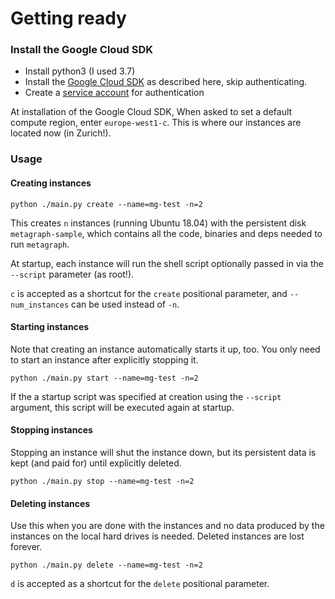 # Getting ready
### Install the Google Cloud SDK
  - Install python3 (I used 3.7)
  - Install the [Google Cloud SDK](https://cloud.google.com/sdk/docs/quickstart-macos) as described here, skip authenticating.
  - Create a [service account](https://cloud.google.com/docs/authentication/getting-started) for authentication

At installation of the Google Cloud SDK, When asked to set a default compute region, enter `europe-west1-c`. This is where
our instances are located now (in Zurich!).

### Usage
#### Creating instances
```
python ./main.py create --name=mg-test -n=2
```
This creates `n` instances (running Ubuntu 18.04) with the persistent disk `metagraph-sample`, which contains all the code, 
binaries and deps needed to run `metagraph`. 

At startup, each instance will run the shell script optionally passed in via the `--script` parameter (as root!).

`c` is accepted as a shortcut for the `create` positional parameter, and `--num_instances` can be used instead of `-n`.

#### Starting instances
Note that creating an instance automatically starts it up, too. You only need to start an instance after explicitly stopping it.
```
python ./main.py start --name=mg-test -n=2
``` 
If the a startup script was specified at creation using the `--script` argument, this script will be executed again at startup.
#### Stopping instances
Stopping an instance will shut the instance down, but its persistent data is kept (and paid for) until explicitly deleted.
```
python ./main.py stop --name=mg-test -n=2
``` 

#### Deleting instances
Use this when you are done with the instances and no data produced by the instances on the local hard drives is needed. 
Deleted instances are lost forever.
```
python ./main.py delete --name=mg-test -n=2
```

`d` is accepted as a shortcut for the `delete` positional parameter.